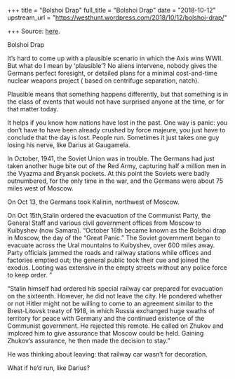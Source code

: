 +++
title = "Bolshoi Drap"
full_title = "Bolshoi Drap"
date = "2018-10-12"
upstream_url = "https://westhunt.wordpress.com/2018/10/12/bolshoi-drap/"

+++
Source: [here](https://westhunt.wordpress.com/2018/10/12/bolshoi-drap/).

Bolshoi Drap

It’s hard to come up with a plausible scenario in which the Axis wins
WWII. But what do I mean by ‘plausible’? No aliens intervene, nobody
gives the Germans perfect foresight, or detailed plans for a minimal
cost-and-time nuclear weapons project ( based on centrifuge separation,
natch).

Plausible means that something happens differently, but that something
is in the class of events that would not have surprised anyone at the
time, or for that matter today.

It helps if you know how nations have lost in the past. One way is
panic: you don’t have to have been already crushed by force majeure, you
just have to conclude that the day is lost. People run. Sometimes it
just takes one guy losing his nerve, like Darius at Gaugamela.

In October, 1941, the Soviet Union was in trouble. The Germans had just
taken another huge bite out of the Red Army, capturing half a million
men in the Vyazma and Bryansk pockets. At this point the Soviets were
badly outnumbered, for the only time in the war, and the Germans were
about 75 miles west of Moscow.

On Oct 13, the Germans took Kalinin, northwest of Moscow.

On Oct 15th,Stalin ordered the evacuation of the Communist Party, the
General Staff and various civil government offices from Moscow to
Kuibyshev (now Samara). “October 16th became known as the Bolshoi drap
in Moscow, the day of the “Great Panic.” The Soviet government began to
evacuate across the Ural mountains to Kuibyshev, over 600 miles away.
Party officials jammed the roads and railway stations while offices and
factories emptied out; the general public took their cue and joined the
exodus. Looting was extensive in the empty streets without any police
force to keep order. ”

“Stalin himself had ordered his special railway car prepared for
evacuation on the sixteenth. However, he did not leave the city. He
pondered whether or not Hitler might not be willing to come to an
agreement similar to the Brest-Litovsk treaty of 1918, in which Russia
exchanged huge swaths of territory for peace with Germany and the
continued existence of the Communist government. He rejected this
remote. He called on Zhukov and implored him to give assurance that
Moscow could be held. Gaining Zhukov’s assurance, he then made the
decision to stay.”



He was thinking about leaving: that railway car wasn’t for decoration.

What if he’d run, like Darius?



